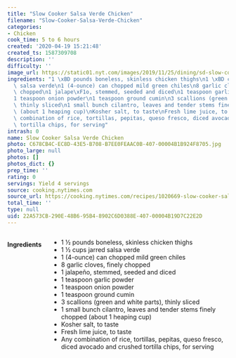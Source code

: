 ```yaml
---
title: "Slow Cooker Salsa Verde Chicken"
filename: "Slow-Cooker-Salsa-Verde-Chicken"
categories:
- Chicken
cook_time: 5 to 6 hours
created: '2020-04-19 15:21:48'
created_ts: 1587309708
description: ''
difficulty: ''
image_url: https://static01.nyt.com/images/2019/11/25/dining/sd-slow-cooker-salsa-verde-chicken/sd-slow-cooker-salsa-verde-chicken-articleLarge.jpg
ingredients: "1 \xBD pounds boneless, skinless chicken thighs\n1 \xBD cups jarred\
  \ salsa verde\n1 (4-ounce) can chopped mild green chiles\n8 garlic cloves, finely\
  \ chopped\n1 jalape\xF1o, stemmed, seeded and diced\n1 teaspoon garlic powder\n\
  1 teaspoon onion powder\n1 teaspoon ground cumin\n3 scallions (green and white parts),\
  \ thinly sliced\n1 small bunch cilantro, leaves and tender stems finely chopped\
  \ (about 1 heaping cup)\nKosher salt, to taste\nFresh lime juice, to taste\nAny\
  \ combination of rice, tortillas, pepitas, queso fresco, diced avocado and crushed\
  \ tortilla chips, for serving"
intrash: 0
name: Slow Cooker Salsa Verde Chicken
photo: C678CB4C-EC8D-43E5-B708-B7EE0FEAAC0B-407-00004B1B924F8705.jpg
photo_large: null
photos: []
photos_dict: {}
prep_time: ''
rating: 0
servings: Yield 4 servings
source: cooking.nytimes.com
source_url: https://cooking.nytimes.com/recipes/1020669-slow-cooker-salsa-verde-chicken?action=click&module=Global%20Search%20Recipe%20Card&pgType=search&rank=1
total_time: ''
type: null
uid: 22A573CB-290E-48B6-95B4-8902C6D0388E-407-00004B19D7C22E2D
---
```

<div class="large-8 medium-7 columns" id="writeup">	</div><!-- #writeup -->
</div><!-- #row-one -->
<div class="row" id="row-two">	<div class="medium-4 small-5 columns"><h4 id="ingredients">Ingredients</h4><div class="box box-ingredients content"><ul>
<li>1 ½ pounds boneless, skinless chicken thighs</li>
<li>1 ½ cups jarred salsa verde</li>
<li>1 (4-ounce) can chopped mild green chiles</li>
<li>8 garlic cloves, finely chopped</li>
<li>1 jalapeño, stemmed, seeded and diced</li>
<li>1 teaspoon garlic powder</li>
<li>1 teaspoon onion powder</li>
<li>1 teaspoon ground cumin</li>
<li>3 scallions (green and white parts), thinly sliced</li>
<li>1 small bunch cilantro, leaves and tender stems finely chopped (about 1 heaping cup)</li>
<li>Kosher salt, to taste</li>
<li>Fresh lime juice, to taste</li>
<li>Any combination of rice, tortillas, pepitas, queso fresco, diced avocado and crushed tortilla chips, for serving</li>
</ul>
</div>	</div>	<div class="medium-6 small-7 columns">	</div>
